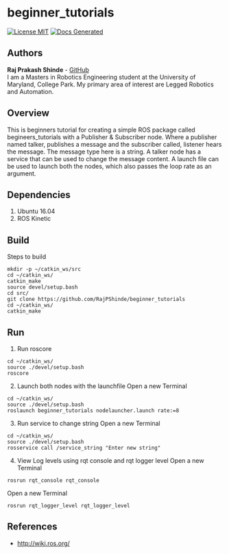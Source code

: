 # beginner_tutorials
[![License MIT](https://img.shields.io/badge/License-MIT-brightgreen.svg)](https://github.com/RajPShinde/begineer_tutorials/blob/master/LICENSE)
[![Docs Generated](https://img.shields.io/badge/Docs-Generated-brightgreen.svg)](https://github.com/RajPShinde/begineer_tutorials/blob/master/docs)

## Authors

**Raj Prakash Shinde** - [GitHub](https://github.com/RajPShinde)
<br>I am a Masters in Robotics Engineering student at the University of Maryland, College Park. My primary area of interest are Legged Robotics and Automation. 

## Overview
This is beginners tutorial for creating a simple ROS package called begineers_tutorials with a Publisher &amp; Subscriber node. Where a publisher named talker, publishes a message and the subscriber called, listener hears the message. The message type here is a string. A talker node has a service that can be used to change the message content. A launch file can be used to launch both the nodes, which also passes the loop rate as an argument.

## Dependencies
1. Ubuntu 16.04
2. ROS Kinetic

## Build
Steps to build
```
mkdir -p ~/catkin_ws/src
cd ~/catkin_ws/
catkin_make
source devel/setup.bash
cd src/
git clone https://github.com/RajPShinde/beginner_tutorials
cd ~/catkin_ws/
catkin_make
```

## Run
1. Run roscore
```
cd ~/catkin_ws/
source ./devel/setup.bash
roscore
```

2. Launch both nodes with the launchfile
Open a new Terminal
```
cd ~/catkin_ws/
source ./devel/setup.bash
roslaunch beginner_tutorials nodelauncher.launch rate:=8
```

3. Run service to change string
Open a new Terminal
```
cd ~/catkin_ws/
source ./devel/setup.bash
rosservice call /service_string "Enter new string"
```
4. View Log levels using rqt console and rqt logger level
Open a new Terminal
```
rosrun rqt_console rqt_console
```
Open a new Terminal
```
rosrun rqt_logger_level rqt_logger_level
```

## References
* http://wiki.ros.org/